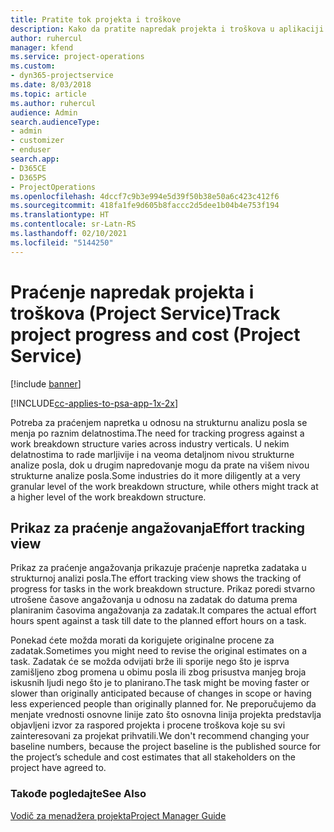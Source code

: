 ```yaml
---
title: Pratite tok projekta i troškove
description: Kako da pratite napredak projekta i troškova u aplikaciji Project Service
author: ruhercul
manager: kfend
ms.service: project-operations
ms.custom:
- dyn365-projectservice
ms.date: 8/03/2018
ms.topic: article
ms.author: ruhercul
audience: Admin
search.audienceType:
- admin
- customizer
- enduser
search.app:
- D365CE
- D365PS
- ProjectOperations
ms.openlocfilehash: 4dccf7c9b3e994e5d39f50b38e50a6c423c412f6
ms.sourcegitcommit: 418fa1fe9d605b8faccc2d5dee1b04b4e753f194
ms.translationtype: HT
ms.contentlocale: sr-Latn-RS
ms.lasthandoff: 02/10/2021
ms.locfileid: "5144250"
---
```

# <a name="track-project-progress-and-cost-project-service"></a><span data-ttu-id="f66e0-103">Praćenje napredak projekta i troškova (Project Service)</span><span class="sxs-lookup"><span data-stu-id="f66e0-103">Track project progress and cost (Project Service)</span></span>

[!include [banner](../includes/psa-now-project-operations.md)]

[!INCLUDE[cc-applies-to-psa-app-1x-2x](../includes/cc-applies-to-psa-app-1x-2x.md)]

<span data-ttu-id="f66e0-104">Potreba za praćenjem napretka u odnosu na strukturnu analizu posla se menja po raznim delatnostima.</span><span class="sxs-lookup"><span data-stu-id="f66e0-104">The need for tracking progress against a work breakdown structure varies across industry verticals.</span></span> <span data-ttu-id="f66e0-105">U nekim delatnostima to rade marljivije i na veoma detaljnom nivou strukturne analize posla, dok u drugim napredovanje mogu da prate na višem nivou strukturne analize posla.</span><span class="sxs-lookup"><span data-stu-id="f66e0-105">Some industries do it more diligently at a very granular level of the work breakdown structure, while others might track at a higher level of the work breakdown structure.</span></span>  
  
## <a name="effort-tracking-view"></a><span data-ttu-id="f66e0-106">Prikaz za praćenje angažovanja</span><span class="sxs-lookup"><span data-stu-id="f66e0-106">Effort tracking view</span></span>  
<span data-ttu-id="f66e0-107">Prikaz za praćenje angažovanja prikazuje praćenje napretka zadataka u strukturnoj analizi posla.</span><span class="sxs-lookup"><span data-stu-id="f66e0-107">The effort tracking view shows the tracking of progress for tasks in the work breakdown structure.</span></span> <span data-ttu-id="f66e0-108">Prikaz poredi stvarno utrošene časove angažovanja u odnosu na zadatak do datuma prema planiranim časovima angažovanja za zadatak.</span><span class="sxs-lookup"><span data-stu-id="f66e0-108">It compares the actual effort hours spent against a task till date to the planned effort hours on a task.</span></span>  
  
<span data-ttu-id="f66e0-109">Ponekad ćete možda morati da korigujete originalne procene za zadatak.</span><span class="sxs-lookup"><span data-stu-id="f66e0-109">Sometimes you might need to revise the original estimates on a task.</span></span> <span data-ttu-id="f66e0-110">Zadatak će se možda odvijati brže ili sporije nego što je isprva zamišljeno zbog promena u obimu posla ili zbog prisustva manjeg broja iskusnih ljudi nego što je to planirano.</span><span class="sxs-lookup"><span data-stu-id="f66e0-110">The task might be moving faster or slower than originally anticipated because of changes in scope or having less experienced people than originally planned for.</span></span> <span data-ttu-id="f66e0-111">Ne preporučujemo da menjate vrednosti osnovne linije zato što osnovna linija projekta predstavlja objavljeni izvor za raspored projekta i procene troškova koje su svi zainteresovani za projekat prihvatili.</span><span class="sxs-lookup"><span data-stu-id="f66e0-111">We don't recommend changing your baseline numbers, because the project baseline is the published source for the project’s schedule and cost estimates that all stakeholders on the project have agreed to.</span></span>  
  
### <a name="see-also"></a><span data-ttu-id="f66e0-112">Takođe pogledajte</span><span class="sxs-lookup"><span data-stu-id="f66e0-112">See Also</span></span>  
 [<span data-ttu-id="f66e0-113">Vodič za menadžera projekta</span><span class="sxs-lookup"><span data-stu-id="f66e0-113">Project Manager Guide</span></span>](../psa/project-manager-guide.md)
